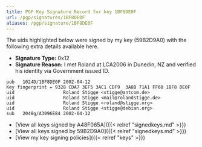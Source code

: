 ```yaml
---
title: PGP Key Signature Record for key 1BF8DE0F
url: /pgp/signatures/1BF8DE0F
aliases: /pgp/signature/1BF8DE0F
---
```



The uids highlighted below were signed by my key (59B2D9A0) with
 the following extra details available
here.

 * **Signature Type:** 0x12
 * **Signature Reason:** I met Roland at LCA2006 in Dunedin, NZ and verified his identity via Government issued ID.

```text {hl_lines=[3, 4, 5, 6]}
pub   1024D/1BF8DE0F 2002-04-12
Key fingerprint = 9328 CDA7 3EF5 3AC1 CDF9  3A8B 71A1 FF60 1BF8 DE0F
uid                  Roland Stigge <stigge@antcom.de>
uid                  Roland Stigge <mail@rolandstigge.de>
uid                  Roland Stigge <roland@stigge.org>
uid                  Roland Stigge <stigge@debian.org>
sub   2048g/A3096E84 2002-04-12
```

  * [View all keys signed by A48F065A]({{< relref "signedkeys.md" >}})
  * [View all keys signed by 59B2D9A0]({{< relref "signedkeys.md" >}})
  * [View my key signing policies]({{< relref "keys" >}})
